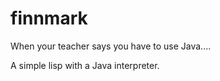 # finnmark
When your teacher says you have to use Java....

A simple lisp with a Java interpreter.

